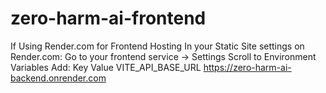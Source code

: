 # zero-harm-ai-frontend
If Using Render.com for Frontend Hosting
In your Static Site settings on Render.com:
Go to your frontend service → Settings
Scroll to Environment Variables
Add:
Key	Value
VITE_API_BASE_URL	https://zero-harm-ai-backend.onrender.com